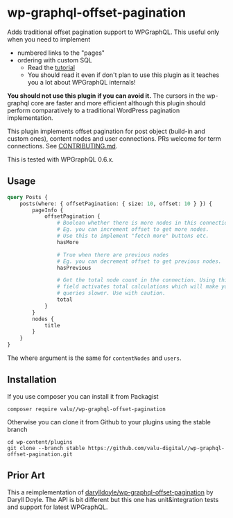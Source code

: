 # wp-graphql-offset-pagination

Adds traditional offset pagination support to WPGraphQL. This useful only
when you need to implement

-   numbered links to the "pages"
-   ordering with custom SQL
    -   Read the [tutorial](docs/tutorial.md)
    -   You should read it even if don't plan to use this plugin as it teaches
        you a lot about WPGraphQL internals!

**You should not use this plugin if you can avoid it.** The cursors in the
wp-graphql core are faster and more efficient although this plugin should perform
comparatively to a traditional WordPress pagination implementation.

This plugin implements offset pagination for post object (build-in and custom
ones), content nodes and user connections. PRs welcome for term connections.
See [CONTRIBUTING.md](CONTRIBUTING.md).

This is tested with WPGraphQL 0.6.x.

## Usage

```graphql
query Posts {
    posts(where: { offsetPagination: { size: 10, offset: 10 } }) {
        pageInfo {
            offsetPagination {
                # Boolean whether there is more nodes in this connection.
                # Eg. you can increment offset to get more nodes.
                # Use this to implement "fetch more" buttons etc.
                hasMore

                # True when there are previous nodes
                # Eg. you can decrement offset to get previous nodes.
                hasPrevious

                # Get the total node count in the connection. Using this
                # field activates total calculations which will make your
                # queries slower. Use with caution.
                total
            }
        }
        nodes {
            title
        }
    }
}
```

The where argument is the same for `contentNodes` and `users`.

## Installation

If you use composer you can install it from Packagist

    composer require valu//wp-graphql-offset-pagination

Otherwise you can clone it from Github to your plugins using the stable branch

    cd wp-content/plugins
    git clone --branch stable https://github.com/valu-digital//wp-graphql-offset-pagination.git

## Prior Art

This a reimplementation of [darylldoyle/wp-graphql-offset-pagination][] by
Daryll Doyle. The API is bit different but this one has unit&integration
tests and support for latest WPGraphQL.

[darylldoyle/wp-graphql-offset-pagination]: https://github.com/darylldoyle/wp-graphql-offset-pagination

